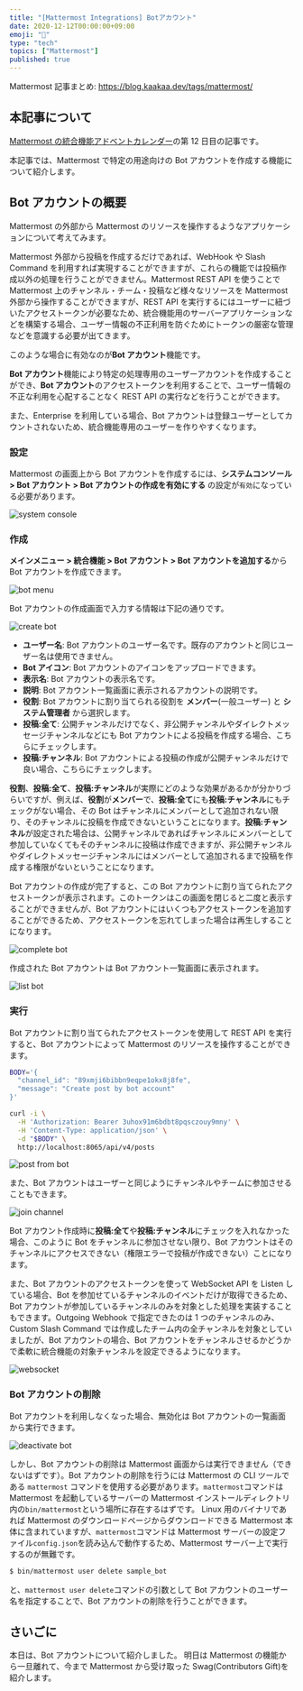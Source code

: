 ```yaml
---
title: "[Mattermost Integrations] Botアカウント"
date: 2020-12-12T00:00:00+09:00
emoji: "📆"
type: "tech"
topics: ["Mattermost"]
published: true
---
```


Mattermost 記事まとめ: https://blog.kaakaa.dev/tags/mattermost/

## 本記事について

[Mattermost の統合機能アドベントカレンダー](https://qiita.com/advent-calendar/2020/mattermost-integrations)の第 12 日目の記事です。

本記事では、Mattermost で特定の用途向けの Bot アカウントを作成する機能について紹介します。

## Bot アカウントの概要

Mattermost の外部から Mattermost のリソースを操作するようなアプリケーションについて考えてみます。

Mattermost 外部から投稿を作成するだけであれば、WebHook や Slash Command を利用すれば実現することができますが、これらの機能では投稿作成以外の処理を行うことができません。Mattermost REST API を使うことで Mattermost 上のチャンネル・チーム・投稿など様々なリソースを Mattermost 外部から操作することができますが、REST API を実行するにはユーザーに紐づいたアクセストークンが必要なため、統合機能用のサーバーアプリケーションなどを構築する場合、ユーザー情報の不正利用を防ぐためにトークンの厳密な管理などを意識する必要が出てきます。

このような場合に有効なのが**Bot アカウント**機能です。

**Bot アカウント**機能により特定の処理専用のユーザーアカウントを作成することができ、**Bot アカウント**のアクセストークンを利用することで、ユーザー情報の不正な利用を心配することなく REST API の実行などを行うことができます。

また、Enterprise を利用している場合、Bot アカウントは登録ユーザーとしてカウントされないため、統合機能専用のユーザーを作りやすくなります。

### 設定

Mattermost の画面上から Bot アカウントを作成するには、**システムコンソール > Bot アカウント > Bot アカウントの作成を有効にする** の設定が`有効`になっている必要があります。

![system console](https://blog.kaakaa.dev/images/posts/advent-calendar-2020/day12/config-bot.png)

### 作成

**メインメニュー > 統合機能 > Bot アカウント > Bot アカウントを追加する**から Bot アカウントを作成できます。

![bot menu](https://blog.kaakaa.dev/images/posts/advent-calendar-2020/day12/bot-menu.png)

Bot アカウントの作成画面で入力する情報は下記の通りです。

![create bot](https://blog.kaakaa.dev/images/posts/advent-calendar-2020/day12/create-bot.png)

- **ユーザー名**: Bot アカウントのユーザー名です。既存のアカウントと同じユーザー名は使用できません。
- **Bot アイコン**: Bot アカウントのアイコンをアップロードできます。
- **表示名**: Bot アカウントの表示名です。
- **説明**: Bot アカウント一覧画面に表示されるアカウントの説明です。
- **役割**: Bot アカウントに割り当てられる役割を **メンバー**(一般ユーザー) と **システム管理者** から選択します。
- **投稿:全て**: 公開チャンネルだけでなく、非公開チャンネルやダイレクトメッセージチャンネルなどにも Bot アカウントによる投稿を作成する場合、こちらにチェックします。
- **投稿:チャンネル**: Bot アカウントによる投稿の作成が公開チャンネルだけで良い場合、こちらにチェックします。

**役割**、**投稿:全て**、**投稿:チャンネル**が実際にどのような効果があるかが分かりづらいですが、例えば、**役割**が**メンバー**で、**投稿:全て**にも**投稿:チャンネル**にもチェックがない場合、その Bot はチャンネルにメンバーとして追加されない限り、そのチャンネルに投稿を作成できないということになります。**投稿:チャンネル**が設定された場合は、公開チャンネルであればチャンネルにメンバーとして参加していなくてもそのチャンネルに投稿は作成できますが、非公開チャンネルやダイレクトメッセージチャンネルにはメンバーとして追加されるまで投稿を作成する権限がないということになります。

Bot アカウントの作成が完了すると、この Bot アカウントに割り当てられたアクセストークンが表示されます。このトークンはこの画面を閉じると二度と表示することができませんが、Bot アカウントにはいくつもアクセストークンを追加することができるため、アクセストークンを忘れてしまった場合は再生しすることになります。

![complete bot](https://blog.kaakaa.dev/images/posts/advent-calendar-2020/day12/complete-bot.png)

作成された Bot アカウントは Bot アカウント一覧画面に表示されます。

![list bot](https://blog.kaakaa.dev/images/posts/advent-calendar-2020/day12/list-bot.png)

### 実行

Bot アカウントに割り当てられたアクセストークンを使用して REST API を実行すると、Bot アカウントによって Mattermost のリソースを操作することができます。

```bash
BODY='{
  "channel_id": "89xmji6bibbn9eqpe1okx8j8fe",
  "message": "Create post by bot account"
}'

curl -i \
  -H 'Authorization: Bearer 3uhox91m6bdbt8pqsczouy9mny' \
  -H 'Content-Type: application/json' \
  -d "$BODY" \
  http://localhost:8065/api/v4/posts
```

![post from bot](https://blog.kaakaa.dev/images/posts/advent-calendar-2020/day12/post-from-bot.png)

また、Bot アカウントはユーザーと同じようにチャンネルやチームに参加させることもできます。

![join channel](https://blog.kaakaa.dev/images/posts/advent-calendar-2020/day12/join-bot.png)

Bot アカウント作成時に**投稿:全て**や**投稿:チャンネル**にチェックを入れなかった場合、このように Bot をチャンネルに参加させない限り、Bot アカウントはそのチャンネルにアクセスできない（権限エラーで投稿が作成できない）ことになります。

また、Bot アカウントのアクセストークンを使って WebSocket API を Listen している場合、Bot を参加せているチャンネルのイベントだけが取得できるため、Bot アカウントが参加しているチャンネルのみを対象とした処理を実装することもできます。Outgoing Webhook で指定できたのは 1 つのチャンネルのみ、Custom Slash Command では作成したチーム内の全チャンネルを対象としていましたが、Bot アカウントの場合、Bot アカウントをチャンネルさせるかどうかで柔軟に統合機能の対象チャンネルを設定できるようになります。

![websocket](https://blog.kaakaa.dev/images/posts/advent-calendar-2020/day12/websocket-bot.gif)

### Bot アカウントの削除

Bot アカウントを利用しなくなった場合、無効化は Bot アカウントの一覧画面から実行できます。

![deactivate bot](https://blog.kaakaa.dev/images/posts/advent-calendar-2020/day12/deactivate-bot.png)

しかし、Bot アカウントの削除は Mattermost 画面からは実行できません（できないはずです）。Bot アカウントの削除を行うには Mattermost の CLI ツールである `mattermost` コマンドを使用する必要があります。`mattermost`コマンドは Mattermost を起動しているサーバーの Mattermost インストールディレクトリ内の`bin/mattermost`という場所に存在するはずです。
Linux 用のバイナリであれば Mattermost のダウンロードページからダウンロードできる Mattermost 本体に含まれていますが、`mattermost`コマンドは Mattermost サーバーの設定ファイル`config.json`を読み込んで動作するため、Mattermost サーバー上で実行するのが無難です。

```bash
$ bin/mattermost user delete sample_bot
```

と、`mattermost user delete`コマンドの引数として Bot アカウントのユーザー名を指定することで、Bot アカウントの削除を行うことができます。

## さいごに

本日は、Bot アカウントについて紹介しました。
明日は Mattermost の機能から一旦離れて、今まで Mattermost から受け取った Swag(Contributors Gift)を紹介します。
